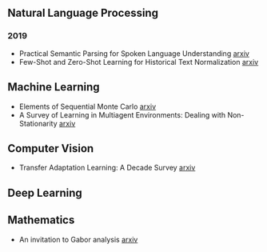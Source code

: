 ## Natural Language Processing
### 2019
* Practical Semantic Parsing for Spoken Language Understanding [arxiv](https://arxiv.org/abs/1903.04521)
* Few-Shot and Zero-Shot Learning for Historical Text Normalization [arxiv](https://arxiv.org/abs/1903.04870)


## Machine Learning
* Elements of Sequential Monte Carlo [arxiv](https://arxiv.org/pdf/1903.04797)
* A Survey of Learning in Multiagent Environments: Dealing with Non-Stationarity [arxiv](https://arxiv.org/abs/1707.09183)

## Computer Vision
* Transfer Adaptation Learning: A Decade Survey [arxiv](https://arxiv.org/abs/1903.04687)

## Deep Learning


## Mathematics
* An invitation to Gabor analysis [arxiv](https://arxiv.org/pdf/1812.08647)
